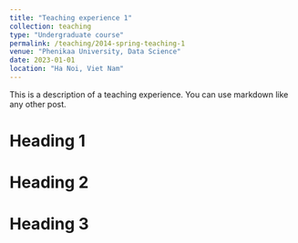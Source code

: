 ```yaml
---
title: "Teaching experience 1"
collection: teaching
type: "Undergraduate course"
permalink: /teaching/2014-spring-teaching-1
venue: "Phenikaa University, Data Science"
date: 2023-01-01
location: "Ha Noi, Viet Nam"
---
```


This is a description of a teaching experience. You can use markdown like any other post.

Heading 1
======

Heading 2
======

Heading 3
======